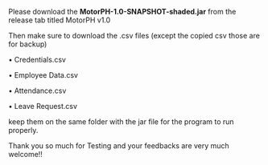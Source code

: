 Please download the **MotorPH-1.0-SNAPSHOT-shaded.jar** from the release tab titled MotorPH v1.0

Then make sure to download the .csv files (except the copied csv those are for backup)

• Credentials.csv

• Employee Data.csv

• Attendance.csv

• Leave Request.csv

keep them on the same folder with the jar file for the program to run properly.

Thank you so much for Testing and your feedbacks are very much welcome!!
